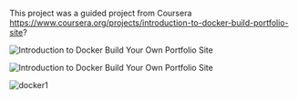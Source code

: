 This project was a guided project from Coursera https://www.coursera.org/projects/introduction-to-docker-build-portfolio-site?

![Introduction to Docker Build Your Own Portfolio Site](https://user-images.githubusercontent.com/36702039/209714065-83bbcd14-a5e8-4a76-bc00-4228e7d1e840.png)

![Introduction to Docker Build Your Own Portfolio Site](https://user-images.githubusercontent.com/36702039/209714134-277a5e36-7836-4601-adfe-ce3c61af418e.png)

![docker1](https://user-images.githubusercontent.com/36702039/209714246-4bcc98d8-9980-4573-b92f-d37d87ba187d.png)
